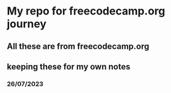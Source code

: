 # My repo for freecodecamp.org journey

## All these are from freecodecamp.org
## keeping these for my own notes
### 26/07/2023
